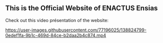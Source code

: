 ## This is the Official Website of ENACTUS Ensias

Check out this video présentation of the website:



https://user-images.githubusercontent.com/77196025/138824799-0edef1fa-9b1c-469d-84ce-b2daa2b4c874.mp4


